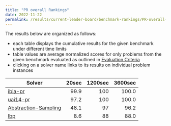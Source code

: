 ```yaml
---
title: "PR overall Rankings"
date: 2022-11-22
permalink: /results/current-leader-board/benchmark-rankings/PR-overall-rankings
---
```




The results below are organized as follows:
- each table displays the cumulative results for the given benchmark under different time limits
- table values are average normalized scores for only problems from the given benchmark evaluated as outlined in [Evaluation Criteria](https://uaicompetition.github.io/uci-2022/results/evaluation-criteria/)
- clicking on a solver name links to its results on individual problem instances


|                                 Solver                                  | 20sec | 1200sec | 3600sec |
| ----------------------------------------------------------------------- | ----: | ------: | ------: |
| [ibia-pr](../solver-scores/ibia-pr-scores.md)                           |  99.9 |     100 |   100.0 |
| [uai14-pr](../solver-scores/uai14-pr-scores.md)                         |  97.2 |     100 |   100.0 |
| [Abstraction-Sampling](../solver-scores/Abstraction-Sampling-scores.md) |  48.1 |      97 |    96.2 |
| [lbp](../solver-scores/lbp-scores.md)                                   |   8.6 |      88 |    88.0 |

